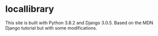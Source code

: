 # locallibrary

This site is built with Python 3.8.2 and Django 3.0.5. Based on the MDN Django tutorial but with some modifications.
